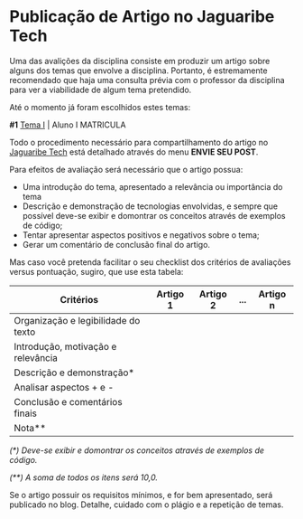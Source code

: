 # Publicação de Artigo no Jaguaribe Tech

Uma das avalições da disciplina consiste em produzir um artigo sobre alguns dos temas que envolve a disciplina. Portanto, é estremamente recomendado que haja uma consulta prévia com o professor da disciplina para ver a viabilidade de algum tema pretendido.

Até o momento já foram escolhidos estes temas:

**#1** [Tema I]() | Aluno I MATRICULA

Todo o procedimento necessário para compartilhamento do artigo no [Jaguaribe Tech](https://medium.com/jaguaribetech) está detalhado através do menu **ENVIE SEU POST**.

Para efeitos de avaliação será necessário que o artigo possua:

* Uma introdução do tema, apresentado a relevância ou importância do tema
* Descrição e demonstração de tecnologias envolvidas, e sempre que possível deve-se exibir e domontrar os conceitos através de exemplos de código;
* Tentar apresentar aspectos positivos e negativos sobre o tema;
* Gerar um comentário de conclusão final do artigo.

Mas caso você pretenda facilitar o seu checklist dos critérios de avaliações versus pontuação, sugiro, que use esta tabela:

Critérios  | Artigo 1 | Artigo 2 | ... | Artigo n
---------- | --------- | --------- | --- | ---------
Organização e legibilidade do texto |  |  | |
Introdução, motivação e relevância |  |  |  |
Descrição e demonstração* |  |  |  |
Analisar aspectos + e - |  |  |  |
Conclusão e comentários finais |  |  |  |
Nota** |  |  |  |

*(\*) Deve-se exibir e domontrar os conceitos através de exemplos de código.*

*(\*\*) A soma de todos os itens será 10,0.*

Se o artigo possuir os requisitos mínimos, e for bem apresentado, será publicado no blog. Detalhe, cuidado com o plágio e a repetição de temas.
